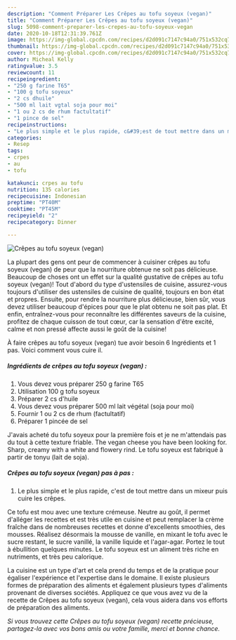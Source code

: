 ```yaml
---
description: "Comment Préparer Les Crêpes au tofu soyeux (vegan)"
title: "Comment Préparer Les Crêpes au tofu soyeux (vegan)"
slug: 5098-comment-preparer-les-crepes-au-tofu-soyeux-vegan
date: 2020-10-18T12:31:39.761Z
image: https://img-global.cpcdn.com/recipes/d2d091c7147c94a0/751x532cq70/crepes-au-tofu-soyeux-vegan-photo-principale-de-la-recette.jpg
thumbnail: https://img-global.cpcdn.com/recipes/d2d091c7147c94a0/751x532cq70/crepes-au-tofu-soyeux-vegan-photo-principale-de-la-recette.jpg
cover: https://img-global.cpcdn.com/recipes/d2d091c7147c94a0/751x532cq70/crepes-au-tofu-soyeux-vegan-photo-principale-de-la-recette.jpg
author: Micheal Kelly
ratingvalue: 3.5
reviewcount: 11
recipeingredient:
- "250 g farine T65"
- "100 g tofu soyeux"
- "2 cs dhuile"
- "500 ml lait vgtal soja pour moi"
- "1 ou 2 cs de rhum factultatif"
- "1 pince de sel"
recipeinstructions:
- "Le plus simple et le plus rapide, c&#39;est de tout mettre dans un mixeur puis cuire les crêpes."
categories:
- Resep
tags:
- crpes
- au
- tofu

katakunci: crpes au tofu 
nutrition: 135 calories
recipecuisine: Indonesian
preptime: "PT40M"
cooktime: "PT45M"
recipeyield: "2"
recipecategory: Dinner

---
```



![Crêpes au tofu soyeux (vegan)](https://img-global.cpcdn.com/recipes/d2d091c7147c94a0/751x532cq70/crepes-au-tofu-soyeux-vegan-photo-principale-de-la-recette.jpg)

La plupart des gens ont peur de commencer à cuisiner crêpes au tofu soyeux (vegan) de peur que la nourriture obtenue ne soit pas délicieuse. Beaucoup de choses ont un effet sur la qualité gustative de crêpes au tofu soyeux (vegan)! Tout d'abord du type d'ustensiles de cuisine, assurez-vous toujours d'utiliser des ustensiles de cuisine de qualité, toujours en bon état et propres. Ensuite, pour rendre la nourriture plus délicieuse, bien sûr, vous devez utiliser beaucoup d'épices pour que le plat obtenu ne soit pas plat. Et enfin, entraînez-vous pour reconnaître les différentes saveurs de la cuisine, profitez de chaque cuisson de tout cœur, car la sensation d'être excité, calme et non pressé affecte aussi le goût de la cuisine!

<!--inarticleads1-->

À faire crêpes au tofu soyeux (vegan) tue avoir besoin 6 Ingrédients et 1 pas. Voici comment vous cuire il.

##### Ingrédients de crêpes au tofu soyeux (vegan) :

1. Vous devez vous préparer 250 g farine T65
1. Utilisation 100 g tofu soyeux
1. Préparer 2 cs d&#39;huile
1. Vous devez vous préparer 500 ml lait végétal (soja pour moi)
1. Fournir 1 ou 2 cs de rhum (factultatif)
1. Préparer 1 pincée de sel


J&#39;avais acheté du tofu soyeux pour la première fois et je ne m&#39;attendais pas du tout à cette texture friable. The vegan cheese you have been looking for. Sharp, creamy with a white and flowery rind. Le tofu soyeux est fabriqué à partir de tonyu (lait de soja). 

<!--inarticleads2-->

##### Crêpes au tofu soyeux (vegan) pas à pas :

1. Le plus simple et le plus rapide, c&#39;est de tout mettre dans un mixeur puis cuire les crêpes.


Ce tofu est mou avec une texture crémeuse. Neutre au goût, il permet d&#39;alléger les recettes et est très utile en cuisine et peut remplacer la crème fraîche dans de nombreuses recettes et donne d&#39;excellents smoothies, des mousses. Réalisez désormais la mousse de vanille, en mixant le tofu avec le sucre restant, le sucre vanillé, la vanille liquide et l&#39;agar-agar. Portez le tout à ébullition quelques minutes. Le tofu soyeux est un aliment très riche en nutriments, et très peu calorique. 

<!--inarticleads1-->

<p>
La cuisine est un type d'art et cela prend du temps et de la pratique pour égaliser l'expérience et l'expertise dans le domaine. Il existe plusieurs formes de préparation des aliments et également plusieurs types d'aliments provenant de diverses sociétés. Appliquez ce que vous avez vu de la recette de Crêpes au tofu soyeux (vegan), cela vous aidera dans vos efforts de préparation des aliments.
</p>

<p>
<i>Si vous trouvez cette Crêpes au tofu soyeux (vegan) recette précieuse, partagez-la avec vos bons amis ou votre famille, merci et bonne chance.</i>
</p>
